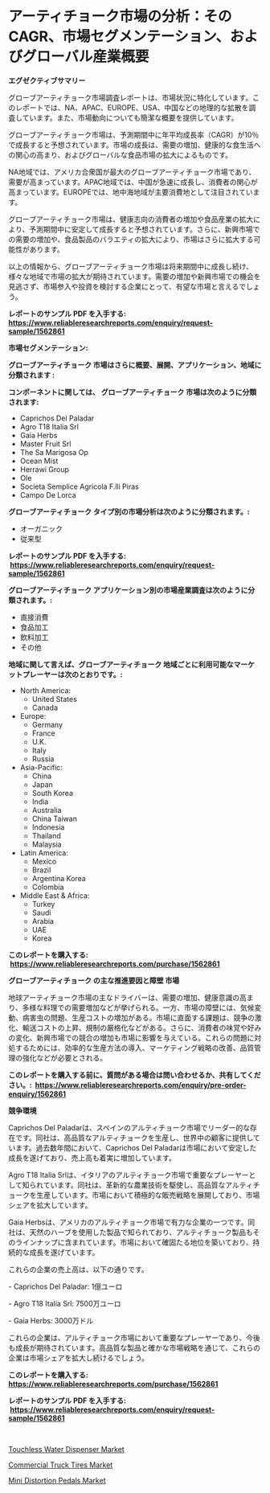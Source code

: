 <p><h1>アーティチョーク市場の分析：そのCAGR、市場セグメンテーション、およびグローバル産業概要</h1></p><p><strong>エグゼクティブサマリー</strong></p>
<p><p>グローブアーティチョーク市場調査レポートは、市場状況に特化しています。このレポートでは、NA、APAC、EUROPE、USA、中国などの地理的な拡散を調査しています。また、市場動向についても簡潔な概要を提供しています。</p><p>グローブアーティチョーク市場は、予測期間中に年平均成長率（CAGR）が10％で成長すると予想されています。市場の成長は、需要の増加、健康的な食生活への関心の高まり、およびグローバルな食品市場の拡大によるものです。</p><p>NA地域では、アメリカ合衆国が最大のグローブアーティチョーク市場であり、需要が高まっています。APAC地域では、中国が急速に成長し、消費者の関心が高まっています。EUROPEでは、地中海地域が主要消費地として注目されています。</p><p>グローブアーティチョーク市場は、健康志向の消費者の増加や食品産業の拡大により、予測期間中に安定して成長すると予想されています。さらに、新興市場での需要の増加や、食品製品のバラエティの拡大により、市場はさらに拡大する可能性があります。</p><p>以上の情報から、グローブアーティチョーク市場は将来期間中に成長し続け、様々な地域で市場の拡大が期待されています。需要の増加や新興市場での機会を見逃さず、市場参入や投資を検討する企業にとって、有望な市場と言えるでしょう。</p></p>
<p><strong>レポートのサンプル PDF を入手する: <a href="https://www.reliableresearchreports.com/enquiry/request-sample/1562861">https://www.reliableresearchreports.com/enquiry/request-sample/1562861</a></strong></p>
<p><strong>市場セグメンテーション:</strong></p>
<p><strong> グローブアーティチョーク 市場はさらに概要、展開、アプリケーション、地域に分類されます :</strong></p>
<p><strong>コンポーネントに関しては、 グローブアーティチョーク 市場は次のように分類されます: &nbsp;</strong></p>
<p><ul><li>Caprichos Del Paladar</li><li>Agro T18 Italia Srl</li><li>Gaia Herbs</li><li>Master Fruit Srl</li><li>The Sa Marigosa Op</li><li>Ocean Mist</li><li>Herrawi Group</li><li>Ole</li><li>Societa Semplice Agricola F.lli Piras</li><li>Campo De Lorca</li></ul></p>
<p><strong> グローブアーティチョーク タイプ別の市場分析は次のように分類されます。:</strong></p>
<p><ul><li>オーガニック</li><li>従来型</li></ul></p>
<p><strong>レポートのサンプル PDF を入手する: &nbsp;<a href="https://www.reliableresearchreports.com/enquiry/request-sample/1562861">https://www.reliableresearchreports.com/enquiry/request-sample/1562861</a></strong></p>
<p><strong> グローブアーティチョーク アプリケーション別の市場産業調査は次のように分類されます。:</strong></p>
<p><ul><li>直接消費</li><li>食品加工</li><li>飲料加工</li><li>その他</li></ul></p>
<p><strong>地域に関して言えば、グローブアーティチョーク 地域ごとに利用可能なマーケットプレーヤーは次のとおりです。:</strong></p>
<p><ul>
    <li>
        North America:
        <ul>
            <li>United States</li>
            <li>Canada</li>
        </ul>
    </li>
    <li>
        Europe:
        <ul>
            <li>Germany</li>
            <li>France</li>
            <li>U.K.</li>
            <li>Italy</li>
            <li>Russia</li>
        </ul>
    </li>
    <li>
        Asia-Pacific:
        <ul>
            <li>China</li>
            <li>Japan</li>
            <li>South Korea</li>
            <li>India</li>
            <li>Australia</li>
            <li>China Taiwan</li>
            <li>Indonesia</li>
            <li>Thailand</li>
            <li>Malaysia</li>
        </ul>
    </li>
    <li>
        Latin America:
        <ul>
            <li>Mexico</li>
            <li>Brazil</li>
            <li>Argentina Korea</li>
            <li>Colombia</li>
        </ul>
    </li>
    <li>
        Middle East & Africa:
        <ul>
            <li>Turkey</li>
            <li>Saudi</li>
            <li>Arabia</li>
            <li>UAE</li>
            <li>Korea</li>
        </ul>
    </li>
    </ul></p>
<p><strong>このレポートを購入する: &nbsp;<a href="https://www.reliableresearchreports.com/purchase/1562861">https://www.reliableresearchreports.com/purchase/1562861</a></strong></p>
<p><strong>グローブアーティチョーク の主な推進要因と障壁 市場</strong></p>
<p><p>地球アーティチョーク市場の主なドライバーは、需要の増加、健康意識の高まり、多様な料理での需要増加などが挙げられる。一方、市場の障壁には、気候変動、病害虫の問題、生産コストの増加がある。市場に直面する課題は、競争の激化、輸送コストの上昇、規制の厳格化などがある。さらに、消費者の味覚や好みの変化、新興市場での競合の増加も市場に影響を与えている。これらの問題に対処するためには、効率的な生産方法の導入、マーケティング戦略の改善、品質管理の強化などが必要とされる。</p></p>
<p><strong>このレポートを購入する前に、質問がある場合は問い合わせるか、共有してください。:&nbsp; <a href="https://www.reliableresearchreports.com/enquiry/pre-order-enquiry/1562861">https://www.reliableresearchreports.com/enquiry/pre-order-enquiry/1562861</a></strong></p>
<p><strong>競争環境</strong></p>
<p><p>Caprichos Del Paladarは、スペインのアルティチョーク市場でリーダー的な存在です。同社は、高品質なアルティチョークを生産し、世界中の顧客に提供しています。過去数年間において、Caprichos Del Paladarは市場において安定した成長を遂げており、売上高も着実に増加しています。</p><p>Agro T18 Italia Srlは、イタリアのアルティチョーク市場で重要なプレーヤーとして知られています。同社は、革新的な農業技術を駆使し、高品質なアルティチョークを生産しています。市場において積極的な販売戦略を展開しており、市場シェアを拡大しています。</p><p>Gaia Herbsは、アメリカのアルティチョーク市場で有力な企業の一つです。同社は、天然のハーブを使用した製品で知られており、アルティチョーク製品もそのラインナップに含まれています。市場において確固たる地位を築いており、持続的な成長を遂げています。</p><p>これらの企業の売上高は、以下の通りです。</p><p>- Caprichos Del Paladar: 1億ユーロ</p><p>- Agro T18 Italia Srl: 7500万ユーロ</p><p>- Gaia Herbs: 3000万ドル</p><p>これらの企業は、アルティチョーク市場において重要なプレーヤーであり、今後も成長が期待されています。高品質な製品と確かな市場戦略を通じて、これらの企業は市場シェアを拡大し続けるでしょう。</p></p>
<p><strong>このレポートを購入する: &nbsp; <a href="https://www.reliableresearchreports.com/purchase/1562861">https://www.reliableresearchreports.com/purchase/1562861</a></strong></p>
<p><strong>レポートのサンプル PDF を入手する: &nbsp;<a href="https://www.reliableresearchreports.com/enquiry/request-sample/1562861">https://www.reliableresearchreports.com/enquiry/request-sample/1562861</a></strong><strong></strong></p>
<p>&nbsp;</p>
<p><p><a href="https://github.com/wusalecollins540tpqoz/Market-Research-Report-List-1/blob/main/touchless-water-dispenser-market.md">Touchless Water Dispenser Market</a></p><p><a href="https://zircon-bluebell-299.notion.site/Commercial-Truck-Tires-Market-Size-Market-Share-and-Global-Market-Analysis-Report-2024-2031-2f702b4e244548d0b24852a7af3c8a5b">Commercial Truck Tires Market</a></p><p><a href="https://github.com/kathiaseamanalvaradovlprc2h/Market-Research-Report-List-1/blob/main/mini-distortion-pedals-market.md">Mini Distortion Pedals Market</a></p></p>